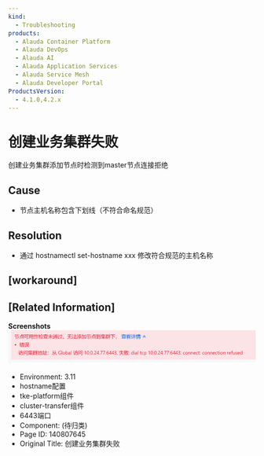 ```yaml
---
kind:
  - Troubleshooting
products:
  - Alauda Container Platform
  - Alauda DevOps
  - Alauda AI
  - Alauda Application Services
  - Alauda Service Mesh
  - Alauda Developer Portal
ProductsVersion:
  - 4.1.0,4.2.x
---
```

<!-- A type of document that involves encountering a fault, diagnosing it, performing root cause analysis, and providing solutions. -->

# 创建业务集群失败

创建业务集群添加节点时检测到master节点连接拒绝

## Cause
- 节点主机名称包含下划线（不符合命名规范）

## Resolution
- 通过 hostnamectl set-hostname xxx 修改符合规范的主机名称

## [workaround]

## [Related Information]
**Screenshots**
![](assets/chuang-jian-ye-wu-ji-qun-shi-bai/image2023-3-8_17-53-28.png)
- Environment: 3.11
- hostname配置
- tke-platform组件
- cluster-transfer组件
- 6443端口
- Component: (待归类)
- Page ID: 140807645
- Original Title: 创建业务集群失败
